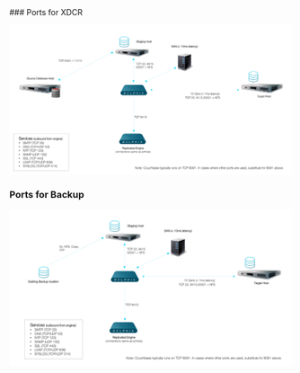 <html>
 <head>
<script type="text/JavaScript">
 function Redirect() {
window.location = "https://cd.delphix.com/docs/latest/couchbase-data-sources";
 }
 document.write("You will be redirected to the newer documentation..");
 setTimeout(function() {
Redirect();
 }, 0);
</script>
 </head>
</html>
### Ports for XDCR

![Ports for XDCR](../image/ports_xdcr.png)

### Ports for Backup

![Ports for Backup](../image/ports_backup.png)
